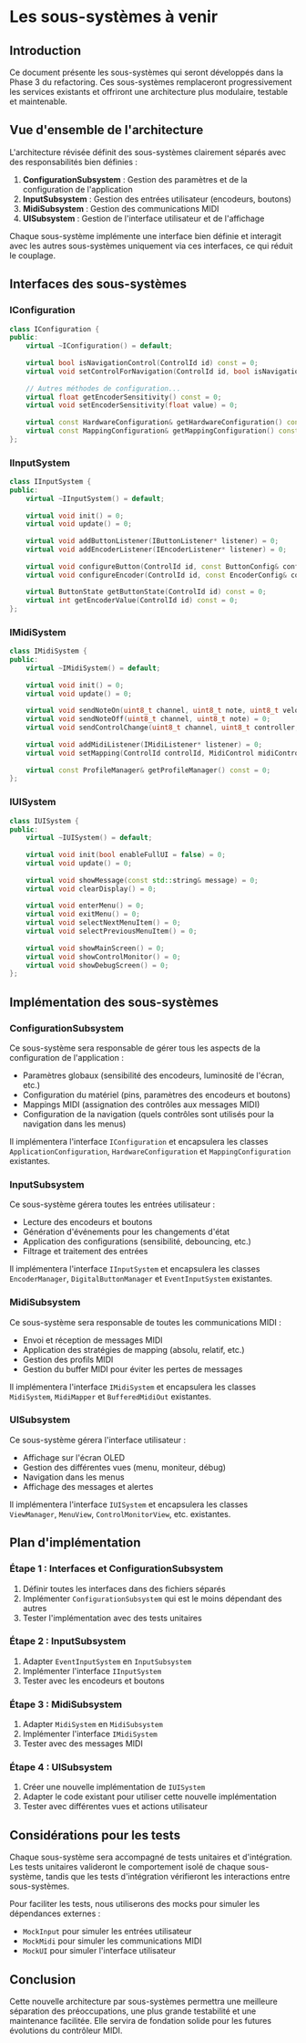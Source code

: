 # Les sous-systèmes à venir

## Introduction

Ce document présente les sous-systèmes qui seront développés dans la Phase 3 du refactoring. Ces sous-systèmes remplaceront progressivement les services existants et offriront une architecture plus modulaire, testable et maintenable.

## Vue d'ensemble de l'architecture

L'architecture révisée définit des sous-systèmes clairement séparés avec des responsabilités bien définies :

1. **ConfigurationSubsystem** : Gestion des paramètres et de la configuration de l'application
2. **InputSubsystem** : Gestion des entrées utilisateur (encodeurs, boutons)
3. **MidiSubsystem** : Gestion des communications MIDI
4. **UISubsystem** : Gestion de l'interface utilisateur et de l'affichage

Chaque sous-système implémente une interface bien définie et interagit avec les autres sous-systèmes uniquement via ces interfaces, ce qui réduit le couplage.

## Interfaces des sous-systèmes

### IConfiguration

```cpp
class IConfiguration {
public:
    virtual ~IConfiguration() = default;
    
    virtual bool isNavigationControl(ControlId id) const = 0;
    virtual void setControlForNavigation(ControlId id, bool isNavigation) = 0;
    
    // Autres méthodes de configuration...
    virtual float getEncoderSensitivity() const = 0;
    virtual void setEncoderSensitivity(float value) = 0;
    
    virtual const HardwareConfiguration& getHardwareConfiguration() const = 0;
    virtual const MappingConfiguration& getMappingConfiguration() const = 0;
};
```

### IInputSystem

```cpp
class IInputSystem {
public:
    virtual ~IInputSystem() = default;
    
    virtual void init() = 0;
    virtual void update() = 0;
    
    virtual void addButtonListener(IButtonListener* listener) = 0;
    virtual void addEncoderListener(IEncoderListener* listener) = 0;
    
    virtual void configureButton(ControlId id, const ButtonConfig& config) = 0;
    virtual void configureEncoder(ControlId id, const EncoderConfig& config) = 0;
    
    virtual ButtonState getButtonState(ControlId id) const = 0;
    virtual int getEncoderValue(ControlId id) const = 0;
};
```

### IMidiSystem

```cpp
class IMidiSystem {
public:
    virtual ~IMidiSystem() = default;
    
    virtual void init() = 0;
    virtual void update() = 0;
    
    virtual void sendNoteOn(uint8_t channel, uint8_t note, uint8_t velocity) = 0;
    virtual void sendNoteOff(uint8_t channel, uint8_t note) = 0;
    virtual void sendControlChange(uint8_t channel, uint8_t controller, uint8_t value) = 0;
    
    virtual void addMidiListener(IMidiListener* listener) = 0;
    virtual void setMapping(ControlId controlId, MidiControl midiControl, std::unique_ptr<MidiMappingStrategy> strategy) = 0;
    
    virtual const ProfileManager& getProfileManager() const = 0;
};
```

### IUISystem

```cpp
class IUISystem {
public:
    virtual ~IUISystem() = default;
    
    virtual void init(bool enableFullUI = false) = 0;
    virtual void update() = 0;
    
    virtual void showMessage(const std::string& message) = 0;
    virtual void clearDisplay() = 0;
    
    virtual void enterMenu() = 0;
    virtual void exitMenu() = 0;
    virtual void selectNextMenuItem() = 0;
    virtual void selectPreviousMenuItem() = 0;
    
    virtual void showMainScreen() = 0;
    virtual void showControlMonitor() = 0;
    virtual void showDebugScreen() = 0;
};
```

## Implémentation des sous-systèmes

### ConfigurationSubsystem

Ce sous-système sera responsable de gérer tous les aspects de la configuration de l'application :

- Paramètres globaux (sensibilité des encodeurs, luminosité de l'écran, etc.)
- Configuration du matériel (pins, paramètres des encodeurs et boutons)
- Mappings MIDI (assignation des contrôles aux messages MIDI)
- Configuration de la navigation (quels contrôles sont utilisés pour la navigation dans les menus)

Il implémentera l'interface `IConfiguration` et encapsulera les classes `ApplicationConfiguration`, `HardwareConfiguration` et `MappingConfiguration` existantes.

### InputSubsystem

Ce sous-système gérera toutes les entrées utilisateur :

- Lecture des encodeurs et boutons
- Génération d'événements pour les changements d'état
- Application des configurations (sensibilité, debouncing, etc.)
- Filtrage et traitement des entrées

Il implémentera l'interface `IInputSystem` et encapsulera les classes `EncoderManager`, `DigitalButtonManager` et `EventInputSystem` existantes.

### MidiSubsystem

Ce sous-système sera responsable de toutes les communications MIDI :

- Envoi et réception de messages MIDI
- Application des stratégies de mapping (absolu, relatif, etc.)
- Gestion des profils MIDI
- Gestion du buffer MIDI pour éviter les pertes de messages

Il implémentera l'interface `IMidiSystem` et encapsulera les classes `MidiSystem`, `MidiMapper` et `BufferedMidiOut` existantes.

### UISubsystem

Ce sous-système gérera l'interface utilisateur :

- Affichage sur l'écran OLED
- Gestion des différentes vues (menu, moniteur, débug)
- Navigation dans les menus
- Affichage des messages et alertes

Il implémentera l'interface `IUISystem` et encapsulera les classes `ViewManager`, `MenuView`, `ControlMonitorView`, etc. existantes.

## Plan d'implémentation

### Étape 1 : Interfaces et ConfigurationSubsystem

1. Définir toutes les interfaces dans des fichiers séparés
2. Implémenter `ConfigurationSubsystem` qui est le moins dépendant des autres
3. Tester l'implémentation avec des tests unitaires

### Étape 2 : InputSubsystem

1. Adapter `EventInputSystem` en `InputSubsystem`
2. Implémenter l'interface `IInputSystem`
3. Tester avec les encodeurs et boutons

### Étape 3 : MidiSubsystem

1. Adapter `MidiSystem` en `MidiSubsystem`
2. Implémenter l'interface `IMidiSystem`
3. Tester avec des messages MIDI

### Étape 4 : UISubsystem

1. Créer une nouvelle implémentation de `IUISystem`
2. Adapter le code existant pour utiliser cette nouvelle implémentation
3. Tester avec différentes vues et actions utilisateur

## Considérations pour les tests

Chaque sous-système sera accompagné de tests unitaires et d'intégration. Les tests unitaires valideront le comportement isolé de chaque sous-système, tandis que les tests d'intégration vérifieront les interactions entre sous-systèmes.

Pour faciliter les tests, nous utiliserons des mocks pour simuler les dépendances externes :

- `MockInput` pour simuler les entrées utilisateur
- `MockMidi` pour simuler les communications MIDI
- `MockUI` pour simuler l'interface utilisateur

## Conclusion

Cette nouvelle architecture par sous-systèmes permettra une meilleure séparation des préoccupations, une plus grande testabilité et une maintenance facilitée. Elle servira de fondation solide pour les futures évolutions du contrôleur MIDI.
